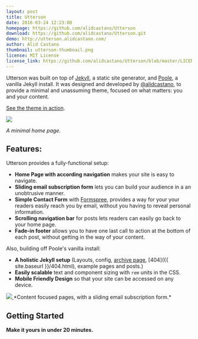 ```yaml
---
layout: post
title: Utterson
date: 2016-03-24 12:23:00
homepage: https://github.com/alidcastano/Utterson
download: https://github.com/alidcastano/Utterson.git
demo: http://utterson.alidcastano.com/
author: Alid Castano
thumbnail: utterson-thumbnail.png
license: MIT License
license_link: https://github.com/alidcastano/Utterson/blob/master/LICENSE.md
---
```


Utterson was built on top of [Jekyll](http://jekyllrb.com), a static site generator, and  [Poole](https://github.com/poole/poole), a vanilla Jekyll install. It was designed and developed by [@alidcastano](https://twitter.com/alidcastano), to provide a minimal and unassuming theme, focused on what matters: you and your content.

[See the theme in action](http://utterson.alidcastano.com/).

<a href="http://utterson.alidcastano.com/">
<img src="https://cloud.githubusercontent.com/assets/11031952/14027042/22c27794-f1cc-11e5-8a25-9bab1e7920f2.png" atl="home page">
</a>

*A minimal home page.*


## Features: 

Utterson provides a fully-functional setup:

* **Home Page with according navigation** makes your site is easy to navigate.
* **Sliding email subscription form** lets you can build your audience in a an unobtrusive manner. 
* **Simple Contact Form** with [Formspree](http://www.formspree.io/), provides a way for your your readers easily reach you by email, without you having to reveal personal information. 
* **Scrolling navigation bar** for posts lets readers can easily go back to your home page. 
* **Fade-in footer** allows you to have one last call to action at the bottom of each post, without getting in the way of your content. 

Also, building off Poole's vanilla install:

* **A holistic Jekyll setup** (Layouts, config, [archive page](/archive), [404]({{ site.baseurl }}/404.html), example pages and posts.)
* **Easily scalable** text and component sizing with `rem` units in the CSS.
* **Mobile Friendly Design** so that your site can be accessed on any device.

<a href="http://utterson.alidcastano.com/I-love-Jekyll">
<img src="https://cloud.githubusercontent.com/assets/11031952/14027371/b26c503a-f1cd-11e5-9a44-6b8edc8e41cb.png"  atl="posts page">
</a>
*Content focused pages, with a sliding email subscription form.*

## Getting Started 

**Make it yours in under 20 minutes.**

